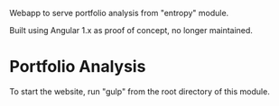 Webapp to serve portfolio analysis from "entropy" module.

Built using Angular 1.x as proof of concept, no longer maintained.

# Portfolio Analysis
To start the website, run "gulp" from the root directory of this module.
